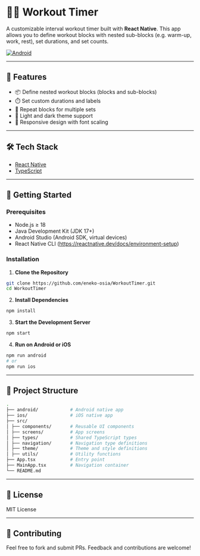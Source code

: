 # 🏋️‍♂️ Workout Timer

A customizable interval workout timer built with **React Native**.
This app allows you to define workout blocks with nested sub-blocks (e.g. warm-up, work, rest), set durations, and set counts.

[![Android](https://github.com/eneko-osia/WorkoutTimer/actions/workflows/android-ci.yml/badge.svg)](https://github.com/eneko-osia/WorkoutTimer/actions/workflows/android-ci.yml)

---

## 📱 Features

- 📦 Define nested workout blocks (blocks and sub-blocks)
- ⏱️ Set custom durations and labels
- 🔁 Repeat blocks for multiple sets
- 🎨 Light and dark theme support
- 📐 Responsive design with font scaling

---

## 🛠 Tech Stack

- [React Native](https://reactnative.dev/)
- [TypeScript](https://www.typescriptlang.org/)

---

## 🚀 Getting Started

### Prerequisites

- Node.js ≥ 18
- Java Development Kit (JDK 17+)
- Android Studio (Android SDK, virtual devices)
- React Native CLI (https://reactnative.dev/docs/environment-setup)

### Installation

1. **Clone the Repository**

```bash
git clone https://github.com/eneko-osia/WorkoutTimer.git
cd WorkoutTimer
```

2. **Install Dependencies**

```bash
npm install
```

3. **Start the Development Server**

```bash
npm start
```

4. **Run on Android or iOS**

```bash
npm run android
# or
npm run ios
```
---

## 📂 Project Structure

```bash
.
├── android/            # Android native app
├── ios/                # iOS native app
├── src/
│ ├── components/       # Reusable UI components
│ ├── screens/          # App screens
│ ├── types/            # Shared TypeScript types
│ ├── navigation/       # Navigation type definitions
│ ├── theme/            # Theme and style definitions
│ ├── utils/            # Utility functions
├── App.tsx             # Entry point
├── MainApp.tsx         # Navigation container
└── README.md
```
---

## 📄 License

MIT License

---

## 🙌 Contributing

Feel free to fork and submit PRs.
Feedback and contributions are welcome!
